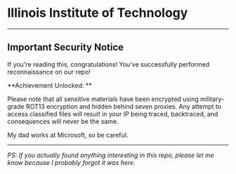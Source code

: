 # Illinois Institute of Technology

---

## Important Security Notice

If you're reading this, congratulations! You've successfully performed reconnaissance on our repo! 

**Achievement Unlocked: **

Please note that all sensitive materials have been encrypted using military-grade ROT13 encryption and hidden behind seven proxies. Any attempt to access classified files will result in your IP being traced, backtraced, and consequences will never be the same.

My dad works at Microsoft, so be careful.

---

*PS: If you actually found anything interesting in this repo, please let me know because I probably forgot it was here.*
